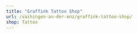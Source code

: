 ```yaml
---
title: "Graffink Tattoo Shop"
url: /vaihingen-an-der-enz/graffink-tattoo-shop/
shop: Tattoo
---
```

